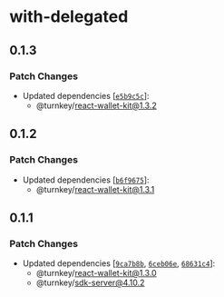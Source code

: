# with-delegated

## 0.1.3

### Patch Changes

- Updated dependencies [[`e5b9c5c`](https://github.com/tkhq/sdk/commit/e5b9c5c5694b1f4d60c0b8606822bcd6d61da4a3)]:
  - @turnkey/react-wallet-kit@1.3.2

## 0.1.2

### Patch Changes

- Updated dependencies [[`b6f9675`](https://github.com/tkhq/sdk/commit/b6f96757356c8b35563e4147d73a99a95e522a64)]:
  - @turnkey/react-wallet-kit@1.3.1

## 0.1.1

### Patch Changes

- Updated dependencies [[`9ca7b8b`](https://github.com/tkhq/sdk/commit/9ca7b8bdf7cb897948d377d544b85b69a98b7a29), [`6ceb06e`](https://github.com/tkhq/sdk/commit/6ceb06ebdbb11b017ed97e81a7e0dcb862813bfa), [`68631c4`](https://github.com/tkhq/sdk/commit/68631c4008387f845dfe4f1a139981011727f6c9)]:
  - @turnkey/react-wallet-kit@1.3.0
  - @turnkey/sdk-server@4.10.2
